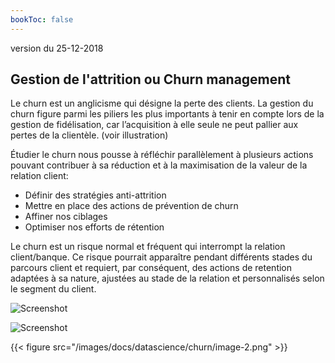 ```yaml
---
bookToc: false
---
```

version du 25-12-2018

## Gestion de l'attrition ou Churn management
Le churn est un anglicisme qui désigne la perte des clients. La gestion du churn figure parmi les
piliers les plus importants à tenir en compte lors de la gestion de fidélisation, car l’acquisition à elle
seule ne peut pallier aux pertes de la clientèle. (voir illustration)

Étudier le churn nous pousse à réfléchir parallèlement à plusieurs actions pouvant contribuer à sa
réduction et à la maximisation de la valeur de la relation client:
- Définir des stratégies anti-attrition
- Mettre en place des actions de prévention de churn
- Affiner nos ciblages
- Optimiser nos efforts de rétention


Le churn est un risque normal et fréquent qui interrompt la relation client/banque. Ce risque pourrait
apparaître pendant différents stades du parcours client et requiert, par conséquent, des actions de
retention adaptées à sa nature, ajustées au stade de la relation et personnalisés selon le segment du
client.

![Screenshot](churn/image-2.png)

![Screenshot](/image-2.png)

{{< figure src="/images/docs/datascience/churn/image-2.png" >}}